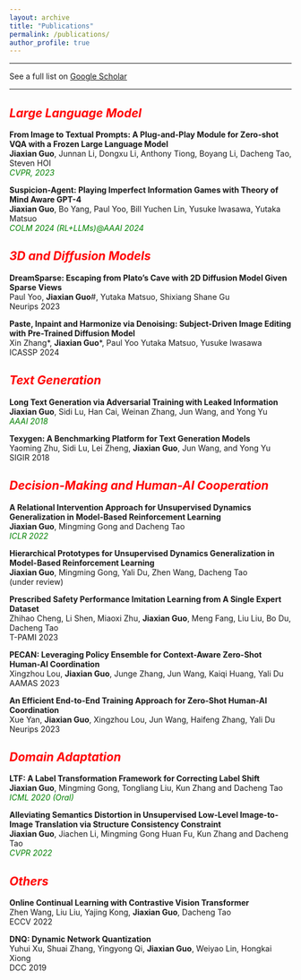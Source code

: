 ```yaml
---
layout: archive
title: "Publications"
permalink: /publications/
author_profile: true
---
```



---
See a full list on  [Google Scholar](https://scholar.google.com/citations?user=wQgPocEAAAAJ&hl=en)  

---

## <span style="color:red; font-style:italic">Large Language Model</span>  

**From Image to Textual Prompts: A Plug-and-Play Module for Zero-shot VQA with a Frozen Large Language Model**  
**Jiaxian Guo**, Junnan Li, Dongxu Li, Anthony Tiong, Boyang Li, Dacheng Tao, Steven HOI  
<span style="color:green; font-style:italic">CVPR, 2023</span>  

**Suspicion-Agent: Playing Imperfect Information Games with Theory of Mind Aware GPT-4**  
**Jiaxian Guo**, Bo Yang, Paul Yoo, Bill Yuchen Lin, Yusuke Iwasawa, Yutaka Matsuo  
<span style="color:green; font-style:italic">COLM 2024</span>    <span style="color:green; font-style:italic">(RL+LLMs)@AAAI 2024</span>  

## <span style="color:red; font-style:italic">3D and Diffusion Models</span> 

**DreamSparse: Escaping from Plato’s Cave with 2D Diffusion Model Given Sparse Views**  
Paul Yoo, **Jiaxian Guo**#, Yutaka Matsuo, Shixiang Shane Gu  
Neurips 2023 

**Paste, Inpaint and Harmonize via Denoising: Subject-Driven Image Editing with Pre-Trained Diffusion Model**  
Xin Zhang\*, **Jiaxian Guo**\*, Paul Yoo Yutaka Matsuo, Yusuke Iwasawa  
ICASSP 2024 

## <span style="color:red; font-style:italic">Text Generation</span> 

**Long Text Generation via Adversarial Training with Leaked Information**  
**Jiaxian Guo**, Sidi Lu, Han Cai, Weinan Zhang, Jun Wang, and Yong Yu     
<span style="color:green; font-style:italic">AAAI 2018</span>  


**Texygen: A Benchmarking Platform for Text Generation Models**  
Yaoming Zhu, Sidi Lu, Lei Zheng, **Jiaxian Guo**, Jun Wang, and Yong Yu  
SIGIR 2018


## <span style="color:red; font-style:italic">Decision-Making and Human-AI Cooperation</span> 


**A Relational Intervention Approach for Unsupervised Dynamics Generalization in Model-Based Reinforcement Learning**  
**Jiaxian Guo**, Mingming Gong and Dacheng Tao  
<span style="color:green; font-style:italic">ICLR 2022</span>  


**Hierarchical Prototypes for Unsupervised Dynamics Generalization in Model-Based Reinforcement Learning**  
**Jiaxian Guo**, Mingming Gong, Yali Du, Zhen Wang, Dacheng Tao  
(under review)

**Prescribed Safety Performance Imitation Learning from A Single Expert Dataset**  
Zhihao Cheng, Li Shen, Miaoxi Zhu, **Jiaxian Guo**, Meng Fang, Liu Liu, Bo Du, Dacheng Tao  
T-PAMI 2023 

**PECAN: Leveraging Policy Ensemble for Context-Aware Zero-Shot Human-AI Coordination**  
Xingzhou Lou, **Jiaxian Guo**, Junge Zhang, Jun Wang, Kaiqi Huang, Yali Du   
AAMAS 2023 

**An Efficient End-to-End Training Approach for Zero-Shot Human-AI Coordination**  
Xue Yan, **Jiaxian Guo**, Xingzhou Lou, Jun Wang, Haifeng Zhang, Yali Du   
Neurips 2023 



## <span style="color:red; font-style:italic">Domain Adaptation</span> 

**LTF: A Label Transformation Framework for Correcting Label Shift**  
**Jiaxian Guo**, Mingming Gong, Tongliang Liu, Kun Zhang and Dacheng Tao    
<span style="color:green; font-style:italic">ICML 2020 (Oral)</span>  


**Alleviating Semantics Distortion in Unsupervised Low-Level Image-to-Image Translation via Structure Consistency Constraint**  
**Jiaxian Guo**, Jiachen Li, Mingming Gong Huan Fu, Kun Zhang and Dacheng Tao     
<span style="color:green; font-style:italic">CVPR 2022</span>  






## <span style="color:red; font-style:italic">Others</span> 

**Online Continual Learning with Contrastive Vision Transformer**  
Zhen Wang, Liu Liu, Yajing Kong, **Jiaxian Guo**, Dacheng Tao  
ECCV 2022


**DNQ: Dynamic Network Quantization**  
Yuhui Xu, Shuai Zhang, Yingyong Qi, **Jiaxian Guo**, Weiyao Lin, Hongkai Xiong  
DCC 2019


